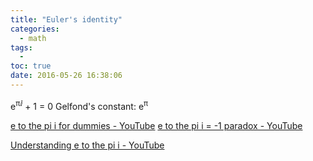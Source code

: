 ```yaml
---
title: "Euler's identity"
categories:
  - math
tags:
  -
toc: true
date: 2016-05-26 16:38:06
---
```


e<sup>πⅈ</sup> + 1 = 0
Gelfond's constant: e<sup>π</sup>

[e to the pi i for dummies - YouTube](https://www.youtube.com/watch?v=-dhHrg-KbJ0)
[e to the pi i = -1 paradox - YouTube](https://www.youtube.com/watch?v=Sx5_QGdFmq4)

[Understanding e to the pi i - YouTube](https://www.youtube.com/watch?v=F_0yfvm0UoU)
